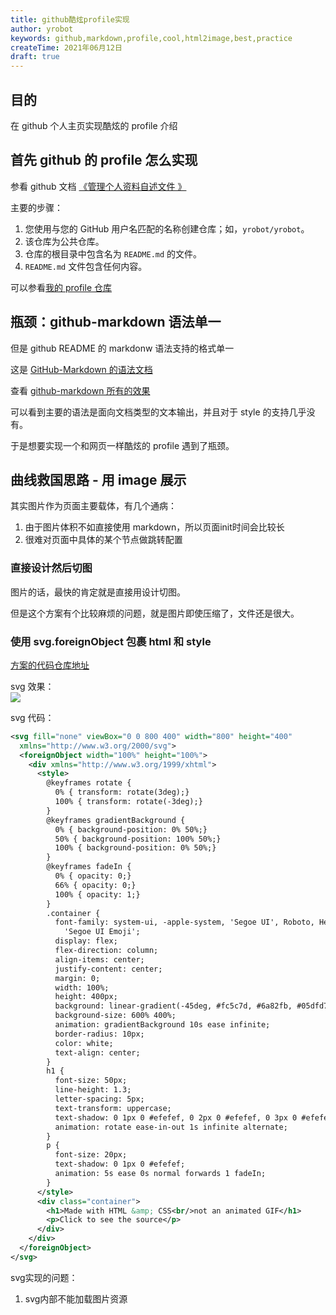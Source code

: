 ```yaml
---
title: github酷炫profile实现
author: yrobot
keywords: github,markdown,profile,cool,html2image,best,practice
createTime: 2021年06月12日
draft: true
---
```


## 目的

在 github 个人主页实现酷炫的 profile 介绍

## 首先 github 的 profile 怎么实现

参看 github 文档 [《管理个人资料自述文件
》](https://docs.github.com/cn/github/setting-up-and-managing-your-github-profile/customizing-your-profile/managing-your-profile-readme)

主要的步骤：

1. 您使用与您的 GitHub 用户名匹配的名称创建仓库；如，`yrobot/yrobot`。
2. 该仓库为公共仓库。
3. 仓库的根目录中包含名为 `README.md` 的文件。
4. `README.md` 文件包含任何内容。

可以参看[我的 profile 仓库](https://github.com/yrobot/yrobot)

## 瓶颈：github-markdown 语法单一

但是 github README 的 markdonw 语法支持的格式单一

这是 [GitHub-Markdown 的语法文档](https://docs.github.com/cn/github/writing-on-github/getting-started-with-writing-and-formatting-on-github/basic-writing-and-formatting-syntax)

查看 [github-markdown 所有的效果](https://guides.github.com/features/mastering-markdown/)

可以看到主要的语法是面向文档类型的文本输出，并且对于 style 的支持几乎没有。

于是想要实现一个和网页一样酷炫的 profile 遇到了瓶颈。

## 曲线救国思路 - 用 image 展示

其实图片作为页面主要载体，有几个通病：

1. 由于图片体积不如直接使用 markdown，所以页面init时间会比较长
2. 很难对页面中具体的某个节点做跳转配置

### 直接设计然后切图

图片的话，最快的肯定就是直接用设计切图。

但是这个方案有个比较麻烦的问题，就是图片即使压缩了，文件还是很大。

### 使用 svg.foreignObject 包裹 html 和 style

[方案的代码仓库地址](https://github.com/sindresorhus/css-in-readme-like-wat)

svg 效果：  
<img src='https://images.yrobot.top/2021-06-14/header-10-48-04.svg' align='center'/>

svg 代码：

```svg
<svg fill="none" viewBox="0 0 800 400" width="800" height="400"
  xmlns="http://www.w3.org/2000/svg">
  <foreignObject width="100%" height="100%">
    <div xmlns="http://www.w3.org/1999/xhtml">
      <style>
        @keyframes rotate {
          0% { transform: rotate(3deg);}
          100% { transform: rotate(-3deg);}
        }
        @keyframes gradientBackground {
          0% { background-position: 0% 50%;}
          50% { background-position: 100% 50%;}
          100% { background-position: 0% 50%;}
        }
        @keyframes fadeIn {
          0% { opacity: 0;}
          66% { opacity: 0;}
          100% { opacity: 1;}
        }
        .container {
          font-family: system-ui, -apple-system, 'Segoe UI', Roboto, Helvetica, Arial, sans-serif, 'Apple Color Emoji',
            'Segoe UI Emoji';
          display: flex;
          flex-direction: column;
          align-items: center;
          justify-content: center;
          margin: 0;
          width: 100%;
          height: 400px;
          background: linear-gradient(-45deg, #fc5c7d, #6a82fb, #05dfd7);
          background-size: 600% 400%;
          animation: gradientBackground 10s ease infinite;
          border-radius: 10px;
          color: white;
          text-align: center;
        }
        h1 {
          font-size: 50px;
          line-height: 1.3;
          letter-spacing: 5px;
          text-transform: uppercase;
          text-shadow: 0 1px 0 #efefef, 0 2px 0 #efefef, 0 3px 0 #efefef, 0 4px 0 #efefef, 0 12px 5px rgba(0, 0, 0, 0.1);
          animation: rotate ease-in-out 1s infinite alternate;
        }
        p {
          font-size: 20px;
          text-shadow: 0 1px 0 #efefef;
          animation: 5s ease 0s normal forwards 1 fadeIn;
        }
      </style>
      <div class="container">
        <h1>Made with HTML &amp; CSS<br/>not an animated GIF</h1>
        <p>Click to see the source</p>
      </div>
    </div>
  </foreignObject>
</svg>
```

svg实现的问题：
1. svg内部不能加载图片资源

